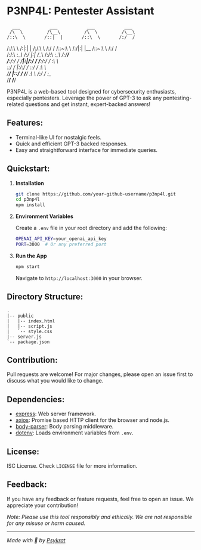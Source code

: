 # P3NP4L: Pentester Assistant

      ___           ___           ___           ___ 
     /\  \         /\__\         /\  \         /\__\
    /::\  \       /::|  |       /::\  \       /:/  /
   /:/\:\  \     /:|:|  |      /:/\:\  \     /:/  / 
  /::\~\:\  \   /:/|:|  |__   /::\~\:\  \   /:/  /  
 /:/\:\ \:\__\ /:/ |:| /\__\ /:/\:\ \:\__\ /:/__/   
 \/__\:\/:/  / \/__|:|/:/  / \/__\:\/:/  / \:\  \   
      \::/  /      |:/:/  /       \::/  /   \:\  \  
       \/__/       |::/  /         \/__/     \:\  \ 
                   /:/  /                     \:\__\
                   \/__/                       \/__/


P3NP4L is a web-based tool designed for cybersecurity enthusiasts, especially pentesters. Leverage the power of GPT-3 to ask any pentesting-related questions and get instant, expert-backed answers!

## Features:
- Terminal-like UI for nostalgic feels.
- Quick and efficient GPT-3 backed responses.
- Easy and straightforward interface for immediate queries.

## Quickstart:

1. **Installation**
    ```bash
    git clone https://github.com/your-github-username/p3np4l.git
    cd p3np4l
    npm install
    ```

2. **Environment Variables**

    Create a `.env` file in your root directory and add the following:

    ```bash
    OPENAI_API_KEY=your_openai_api_key
    PORT=3000  # Or any preferred port
    ```

3. **Run the App**
    ```bash
    npm start
    ```

    Navigate to `http://localhost:3000` in your browser.

## Directory Structure:
```
.
|-- public
|   |-- index.html
|   |-- script.js
|   `-- style.css
|-- server.js
`-- package.json
```

## Contribution:
Pull requests are welcome! For major changes, please open an issue first to discuss what you would like to change.

## Dependencies:
- [express](https://www.npmjs.com/package/express): Web server framework.
- [axios](https://www.npmjs.com/package/axios): Promise based HTTP client for the browser and node.js.
- [body-parser](https://www.npmjs.com/package/body-parser): Body parsing middleware.
- [dotenv](https://www.npmjs.com/package/dotenv): Loads environment variables from `.env`.

## License:
ISC License. Check `LICENSE` file for more information.

## Feedback:
If you have any feedback or feature requests, feel free to open an issue. We appreciate your contribution!

*Note: Please use this tool responsibly and ethically. We are not responsible for any misuse or harm caused.*

---

_Made with 💚 by [Psykrat](https://github.com/psykrat)_
